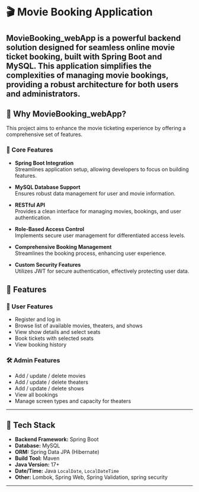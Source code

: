 # 🎬 Movie Booking Application

MovieBooking_webApp is a powerful backend solution designed for seamless online movie ticket
booking, built with Spring Boot and MySQL. This application simplifies the complexities of managing
movie bookings, providing a robust architecture for both users and administrators.
---

## 📌 Why MovieBooking_webApp?

This project aims to enhance the movie ticketing experience by offering a comprehensive set of features.

### 🔧 Core Features

- **Spring Boot Integration**  
  Streamlines application setup, allowing developers to focus on building features.

- **MySQL Database Support**  
  Ensures robust data management for user and movie information.

- **RESTful API**  
  Provides a clean interface for managing movies, bookings, and user authentication.

- **Role-Based Access Control**  
  Implements secure user management for differentiated access levels.

- **Comprehensive Booking Management**  
  Streamlines the booking process, enhancing user experience.

- **Custom Security Features**  
  Utilizes JWT for secure authentication, effectively protecting user data.


## 📌 Features

### 👤 User Features
- Register and log in
- Browse list of available movies, theaters, and shows
- View show details and select seats
- Book tickets with selected seats
- View booking history 

### 🛠️ Admin Features
- Add / update / delete movies
- Add / update / delete theaters
- Add / update / delete shows
- View all bookings 
- Manage screen types and capacity for theaters

---

## 🧱 Tech Stack

- **Backend Framework:** Spring Boot  
- **Database:** MySQL 
- **ORM:** Spring Data JPA (Hibernate)  
- **Build Tool:** Maven  
- **Java Version:** 17+  
- **Date/Time:** Java `LocalDate`, `LocalDateTime`  
- **Other:** Lombok, Spring Web, Spring Validation, spring security

---

